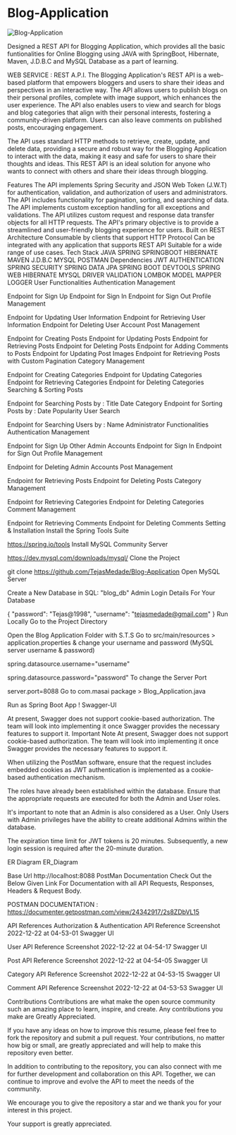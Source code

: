 # Blog-Application
![Blog-Application](https://github.com/user-attachments/assets/c0351f01-b6eb-43e4-a390-142157ac27f4)

 Designed a REST API for Blogging Application, which provides all the basic funtionalities for Online Blogging using JAVA with SpringBoot, Hibernate, Maven, J.D.B.C and MySQL Database as a part of learning.

WEB SERVICE : REST A.P.I.
The Blogging Application's REST API is a web-based platform that empowers bloggers and users to share their ideas and perspectives in an interactive way. The API allows users to publish blogs on their personal profiles, complete with image support, which enhances the user experience. The API also enables users to view and search for blogs and blog categories that align with their personal interests, fostering a community-driven platform. Users can also leave comments on published posts, encouraging engagement.

The API uses standard HTTP methods to retrieve, create, update, and delete data, providing a secure and robust way for the Blogging Application to interact with the data, making it easy and safe for users to share their thoughts and ideas. This REST API is an ideal solution for anyone who wants to connect with others and share their ideas through blogging.

Features
The API implements Spring Security and JSON Web Token (J.W.T) for authentication, validation, and authorization of users and administrators.
The API includes functionality for pagination, sorting, and searching of data.
The API implements custom exception handling for all exceptions and validations.
The API utilizes custom request and response data transfer objects for all HTTP requests.
The API's primary objective is to provide a streamlined and user-friendly blogging experience for users.
Built on REST Architecture
Consumable by clients that support HTTP Protocol
Can be integrated with any application that supports REST API
Suitable for a wide range of use cases.
Tech Stack
JAVA
SPRING
SPRINGBOOT
HIBERNATE
MAVEN
J.D.B.C
MYSQL
POSTMAN
Dependencies
JWT AUTHENTICATION
SPRING SECURITY
SPRING DATA JPA
SPRING BOOT DEVTOOLS
SPRING WEB
HIBERNATE
MYSQL DRIVER
VALIDATION
LOMBOK
MODEL MAPPER
LOGGER
User Functionalities
Authentication Management

Endpoint for Sign Up
Endpoint for Sign In
Endpoint for Sign Out
Profile Management

Endpoint for Updating User Information
Endpoint for Retrieving User Information
Endpoint for Deleting User Account
Post Management

Endpoint for Creating Posts
Endpoint for Updating Posts
Endpoint for Retrieving Posts
Endpoint for Deleting Posts
Endpoint for Adding Comments to Posts
Endpoint for Updating Post Images
Endpoint for Retrieving Posts with Custom Pagination
Category Management

Endpoint for Creating Categories
Endpoint for Updating Categories
Endpoint for Retrieving Categories
Endpoint for Deleting Categories
Searching & Sorting Posts

Endpoint for Searching Posts by :
Title
Date
Category
Endpoint for Sorting Posts by :
Date
Popularity
User Search

Endpoint for Searching Users by :
Name
Administrator Functionalities
Authentication Management

Endpoint for Sign Up Other Admin Accounts
Endpoint for Sign In
Endpoint for Sign Out
Profile Management

Endpoint for Deleting Admin Accounts
Post Management

Endpoint for Retrieving Posts
Endpoint for Deleting Posts
Category Management

Endpoint for Retrieving Categories
Endpoint for Deleting Categories
Comment Management

Endpoint for Retrieving Comments
Endpoint for Deleting Comments
Setting & Installation
Install the Spring Tools Suite

https://spring.io/tools
Install MySQL Community Server

https://dev.mysql.com/downloads/mysql/
Clone the Project

git clone https://github.com/TejasMedade/Blog-Application
Open MySQL Server

Create a New Database in SQL: "blog_db" 
Admin Login Details For Your Database

{
    "password": "Tejas@1998",
    "username": "tejasmedade@gmail.com"
}
Run Locally
Go to the Project Directory

Open the Blog Application Folder with S.T.S
Go to src/main/resources > application.properties & change your username and password (MySQL server username & password)

spring.datasource.username="username"

spring.datasource.password="password"
To change the Server Port

server.port=8088
Go to com.masai package > Blog_Application.java

Run as Spring Boot App !
Swagger-UI

At present, Swagger does not support cookie-based authorization. The team will look into implementing it once Swagger provides the necessary features to support it.
Important Note
At present, Swagger does not support cookie-based authorization. The team will look into implementing it once Swagger provides the necessary features to support it.

When utilizing the PostMan software, ensure that the request includes embedded cookies as JWT authentication is implemented as a cookie-based authentication mechanism.

The roles have already been established within the database. Ensure that the appropriate requests are executed for both the Admin and User roles.

It's important to note that an Admin is also considered as a User. Only Users with Admin privileges have the ability to create additional Admins within the database.

The expiration time limit for JWT tokens is 20 minutes. Subsequently, a new login session is required after the 20-minute duration.

ER Diagram
ER_Diagram

Base Url
http://localhost:8088
PostMan Documentation
Check Out the Below Given Link For Documentation with all API Requests, Responses, Headers & Request Body.

POSTMAN DOCUMENTATION : https://documenter.getpostman.com/view/24342917/2s8ZDbVL15

API References
Authorization & Authentication API Reference
Screenshot 2022-12-22 at 04-53-01 Swagger UI

User API Reference
Screenshot 2022-12-22 at 04-54-17 Swagger UI

Post API Reference
Screenshot 2022-12-22 at 04-54-05 Swagger UI

Category API Reference
Screenshot 2022-12-22 at 04-53-15 Swagger UI

Comment API Reference
Screenshot 2022-12-22 at 04-53-53 Swagger UI

Contributions
Contributions are what make the open source community such an amazing place to learn, inspire, and create. Any contributions you make are Greatly Appreciated.

If you have any ideas on how to improve this resume, please feel free to fork the repository and submit a pull request. Your contributions, no matter how big or small, are greatly appreciated and will help to make this repository even better.

In addition to contributing to the repository, you can also connect with me for further development and collaboration on this API. Together, we can continue to improve and evolve the API to meet the needs of the community.

We encourage you to give the repository a star and we thank you for your interest in this project.

Your support is greatly appreciated.
